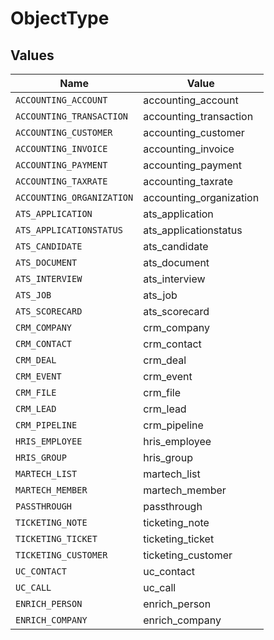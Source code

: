 # ObjectType


## Values

| Name                      | Value                     |
| ------------------------- | ------------------------- |
| `ACCOUNTING_ACCOUNT`      | accounting_account        |
| `ACCOUNTING_TRANSACTION`  | accounting_transaction    |
| `ACCOUNTING_CUSTOMER`     | accounting_customer       |
| `ACCOUNTING_INVOICE`      | accounting_invoice        |
| `ACCOUNTING_PAYMENT`      | accounting_payment        |
| `ACCOUNTING_TAXRATE`      | accounting_taxrate        |
| `ACCOUNTING_ORGANIZATION` | accounting_organization   |
| `ATS_APPLICATION`         | ats_application           |
| `ATS_APPLICATIONSTATUS`   | ats_applicationstatus     |
| `ATS_CANDIDATE`           | ats_candidate             |
| `ATS_DOCUMENT`            | ats_document              |
| `ATS_INTERVIEW`           | ats_interview             |
| `ATS_JOB`                 | ats_job                   |
| `ATS_SCORECARD`           | ats_scorecard             |
| `CRM_COMPANY`             | crm_company               |
| `CRM_CONTACT`             | crm_contact               |
| `CRM_DEAL`                | crm_deal                  |
| `CRM_EVENT`               | crm_event                 |
| `CRM_FILE`                | crm_file                  |
| `CRM_LEAD`                | crm_lead                  |
| `CRM_PIPELINE`            | crm_pipeline              |
| `HRIS_EMPLOYEE`           | hris_employee             |
| `HRIS_GROUP`              | hris_group                |
| `MARTECH_LIST`            | martech_list              |
| `MARTECH_MEMBER`          | martech_member            |
| `PASSTHROUGH`             | passthrough               |
| `TICKETING_NOTE`          | ticketing_note            |
| `TICKETING_TICKET`        | ticketing_ticket          |
| `TICKETING_CUSTOMER`      | ticketing_customer        |
| `UC_CONTACT`              | uc_contact                |
| `UC_CALL`                 | uc_call                   |
| `ENRICH_PERSON`           | enrich_person             |
| `ENRICH_COMPANY`          | enrich_company            |